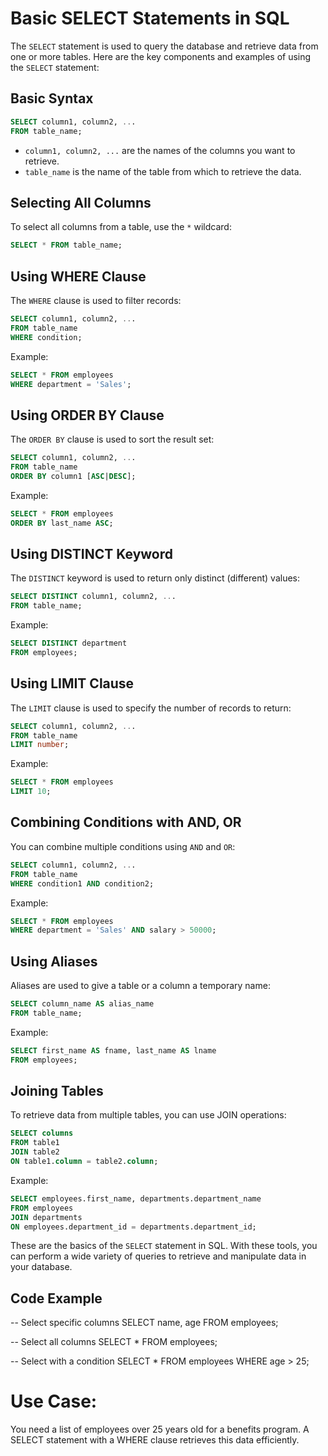 # Basic SELECT Statements in SQL

The `SELECT` statement is used to query the database and retrieve data from one or more tables. Here are the key components and examples of using the `SELECT` statement:

## Basic Syntax

```sql
SELECT column1, column2, ...
FROM table_name;
```

- `column1, column2, ...` are the names of the columns you want to retrieve.
- `table_name` is the name of the table from which to retrieve the data.

## Selecting All Columns

To select all columns from a table, use the `*` wildcard:

```sql
SELECT * FROM table_name;
```

## Using WHERE Clause

The `WHERE` clause is used to filter records:

```sql
SELECT column1, column2, ...
FROM table_name
WHERE condition;
```

Example:

```sql
SELECT * FROM employees
WHERE department = 'Sales';
```

## Using ORDER BY Clause

The `ORDER BY` clause is used to sort the result set:

```sql
SELECT column1, column2, ...
FROM table_name
ORDER BY column1 [ASC|DESC];
```

Example:

```sql
SELECT * FROM employees
ORDER BY last_name ASC;
```

## Using DISTINCT Keyword

The `DISTINCT` keyword is used to return only distinct (different) values:

```sql
SELECT DISTINCT column1, column2, ...
FROM table_name;
```

Example:

```sql
SELECT DISTINCT department
FROM employees;
```

## Using LIMIT Clause

The `LIMIT` clause is used to specify the number of records to return:

```sql
SELECT column1, column2, ...
FROM table_name
LIMIT number;
```

Example:

```sql
SELECT * FROM employees
LIMIT 10;
```

## Combining Conditions with AND, OR

You can combine multiple conditions using `AND` and `OR`:

```sql
SELECT column1, column2, ...
FROM table_name
WHERE condition1 AND condition2;
```

Example:

```sql
SELECT * FROM employees
WHERE department = 'Sales' AND salary > 50000;
```

## Using Aliases

Aliases are used to give a table or a column a temporary name:

```sql
SELECT column_name AS alias_name
FROM table_name;
```

Example:

```sql
SELECT first_name AS fname, last_name AS lname
FROM employees;
```

## Joining Tables

To retrieve data from multiple tables, you can use JOIN operations:

```sql
SELECT columns
FROM table1
JOIN table2
ON table1.column = table2.column;
```

Example:

```sql
SELECT employees.first_name, departments.department_name
FROM employees
JOIN departments
ON employees.department_id = departments.department_id;
```

These are the basics of the `SELECT` statement in SQL. With these tools, you can perform a wide variety of queries to retrieve and manipulate data in your database.


## Code Example
-- Select specific columns
SELECT name, age FROM employees;

-- Select all columns
SELECT * FROM employees;

-- Select with a condition
SELECT * FROM employees WHERE age > 25;

# Use Case:

You need a list of employees over 25 years old for a benefits program. A SELECT statement with a WHERE clause retrieves this data efficiently.